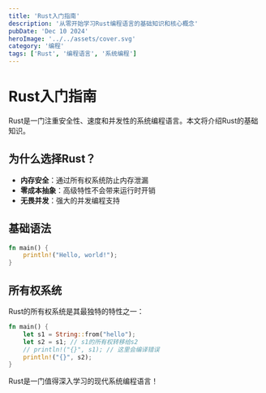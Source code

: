 ```yaml
---
title: 'Rust入门指南'
description: '从零开始学习Rust编程语言的基础知识和核心概念'
pubDate: 'Dec 10 2024'
heroImage: '../../assets/cover.svg'
category: '编程'
tags: ['Rust', '编程语言', '系统编程']
---
```


# Rust入门指南

Rust是一门注重安全性、速度和并发性的系统编程语言。本文将介绍Rust的基础知识。

## 为什么选择Rust？

- **内存安全**：通过所有权系统防止内存泄漏
- **零成本抽象**：高级特性不会带来运行时开销  
- **无畏并发**：强大的并发编程支持

## 基础语法

```rust
fn main() {
    println!("Hello, world!");
}
```

## 所有权系统

Rust的所有权系统是其最独特的特性之一：

```rust
fn main() {
    let s1 = String::from("hello");
    let s2 = s1; // s1的所有权转移给s2
    // println!("{}", s1); // 这里会编译错误
    println!("{}", s2);
}
```

Rust是一门值得深入学习的现代系统编程语言！
